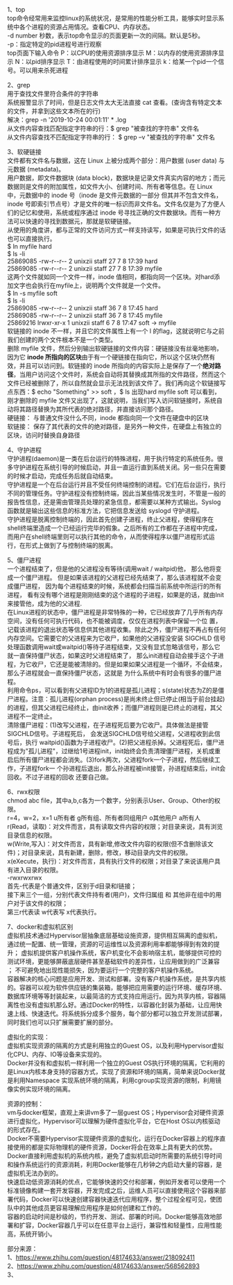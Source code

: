 1、top  
top命令经常用来监控linux的系统状况，是常用的性能分析工具，能够实时显示系统中各个进程的资源占用情况。查看CPU、内存状态。  
-d number 秒数，表示top命令显示的页面更新一次的间隔。默认是5秒。  
-p：指定特定的pid进程号进行观察  
top页面下输入命令 P：以CPU的使用资源排序显示 M：以内存的使用资源排序显示 N：以pid排序显示 T：由进程使用的时间累计排序显示 k：给某一个pid一个信号。可以用来杀死进程  
  
2、grep  
用于查找文件里符合条件的字符串  
系统报警显示了时间，但是日志文件太大无法直接 cat 查看。(查询含有特定文本的文件，并拿到这些文本所在的行)  
解决：grep -n '2019-10-24 00:01:11'  * .log  
从文件内容查找匹配指定字符串的行：$ grep "被查找的字符串" 文件名  
从文件内容查找不匹配指定字符串的行： $ grep –v "被查找的字符串" 文件名  
  
3、软硬链接  
文件都有文件名与数据，这在 Linux 上被分成两个部分：用户数据 (user data) 与元数据 (metadata)。  
用户数据，即文件数据块 (data block)，数据块是记录文件真实内容的地方；而元数据则是文件的附加属性，如文件大小、创建时间、所有者等信息。在 Linux 中，元数据中的 inode 号（inode 是文件元数据的一部分 但其并不包含文件名，inode 号即索引节点号）才是文件的唯一标识而非文件名。文件名仅是为了方便人们的记忆和使用，系统或程序通过 inode 号寻找正确的文件数据块。而有一种方法可以快速的寻找到数据元，那就是软硬链接。  
从使用的角度讲，都与正常的文件访问方式一样支持读写，如果是可执行文件的话也可以直接执行。  
$ ln myfile hard  
$ ls -li  
25869085 -rw-r--r-- 2 unixzii staff 27 7 8 17:39 hard  
25869085 -rw-r--r-- 2 unixzii staff 27 7 8 17:39 myfile  
这两个文件就如同一个文件一样，inode 值相同，都指向同一个区块。对hard添加文字也会执行在myfile上，说明两个文件就是一个文件。  
$ ln -s myfile soft  
$ ls -li  
25869085 -rw-r--r-- 2 unixzii staff 36 7 8 17:45 hard  
25869085 -rw-r--r-- 2 unixzii staff 36 7 8 17:45 myfile  
25869216 lrwxr-xr-x 1 unixzii staff 6 7 8 17:47 soft -> myfile  
软链接的 inode 不一样，并且它的文件属性上有一个 l 的flag，这就说明它与之前我们创建的两个文件根本不是一个类型。  
删除 myfile 文件，然后分别输出软硬链接的文件内容：硬链接没有丝毫地影响，因为它 **inode 所指向的区块**由于有一个硬链接在指向它，所以这个区块仍然有效，并且可以访问到。软链接的 inode 所指向的内容实际上是保存了一个**绝对路径**，当用户访问这个文件时，系统会自动将其替换成其所指的文件路径，然而这个文件已经被删除了，所以自然就会显示无法找到该文件了。我们再向这个软链接写点东西：$ echo "Something" >> soft ，$ ls 出现hard myfile soft 可以看到，刚才删除的 myfile 文件又出现了，这就说明，当我们写入访问软链接时，系统自动将其路径替换为其所代表的绝对路径，并直接访问那个路径。  
硬链接： 与普通文件没什么不同，inode 都指向同一个文件在硬盘中的区块  
软链接： 保存了其代表的文件的绝对路径，是另外一种文件，在硬盘上有独立的区块，访问时替换自身路径  
  
  
4、守护进程  
守护进程(daemon)是一类在后台运行的特殊进程，用于执行特定的系统任务。很多守护进程在系统引导的时候启动，并且一直运行直到系统关闭。另一些只在需要的时候才启动，完成任务后就自动结束。  
守护进程是一个在后台运行并且不受任何终端控制的进程。它们在后台运行，执行不同的管理任务。守护进程没有控制终端，因此当某些情况发生时，不管是一般的报告性信息，还是需由管理员处理的紧急信息，都需要以某种方式输出。Syslog 函数就是输出这些信息的标准方法，它把信息发送给 syslogd 守护进程。  
守护进程是脱离控制终端的，因此首先创建子进程，终止父进程，使得程序在shell终端里造成一个已经运行完毕的假象。之后所有的工作都在子进程中完成，而用户在shell终端里则可以执行其他的命令，从而使得程序以僵尸进程形式运行，在形式上做到了与控制终端的脱离。  
  
5、僵尸进程  
一个进程结束了，但是他的父进程没有等待(调用wait / waitpid)他， 那么他将变成一个僵尸进程。 但是如果该进程的父进程已经先结束了，那么该进程就不会变成僵尸进程， 因为每个进程结束的时候，系统都会扫描当前系统中所运行的所有进程， 看有没有哪个进程是刚刚结束的这个进程的子进程，如果是的话，就由Init 来接管他，成为他的父进程.  
在Linux进程的状态中，僵尸进程是非常特殊的一种，它已经放弃了几乎所有内存空间，没有任何可执行代码，也不能被调度，仅仅在进程列表中保留一个位 置，记载该进程的退出状态等信息供其他进程收集。除此之外，僵尸进程不再占有任何内存空间。它需要它的父进程来为它收尸，如果他的父进程没安装 SIGCHLD 信号处理函数调用wait或waitpid()等待子进程结束，又没有显式忽略该信号，那么它就一直保持僵尸状态，如果这时父进程结束了， 那么init进程自动会接手这个子进程，为它收尸，它还是能被清除的。但是如果如果父进程是一个循环，不会结束，那么子进程就会一直保持僵尸状态，这就是 为什么系统中有时会有很多的僵尸进程。  
利用命令ps，可以看到有父进程ID为1的进程是孤儿进程；s(state)状态为Z的是僵尸进程。注意：孤儿进程(orphan process)是尚未终止但已停止(相当于前台挂起)的进程，但其父进程已经终止，由init收养；而僵尸进程则是已终止的进程，其父进程不一定终止。  
清除僵尸进程：(1)改写父进程，在子进程死后要为它收尸。具体做法是接管SIGCHLD信号。子进程死后， 会发送SIGCHLD信号给父进程，父进程收到此信号后，执行 waitpid()函数为子进程收尸。(2)把父进程杀掉。父进程死后，僵尸进程成为"孤儿进程"，过继给1号进程init，init始终会负责清理僵尸进程，关机或重启后所有僵尸进程都会消失。(3)fork两次，父进程fork一个子进程，然后继续工作，子进程fork一 个孙进程后退出，那么孙进程被init接管，孙进程结束后，init会回收。不过子进程的回收 还要自己做。  
  
  
6、rwx权限  
chmod abc file，其中a,b,c各为一个数字，分别表示User、Group、Other的权限。  
r=4，w=2，x=1  u所有者 g所有组、所有者同组用户 o其他用户 a所有人  
r(Read，读取)：对文件而言，具有读取文件内容的权限；对目录来说，具有浏览目录信息的权限。  
w(Write,写入)：对文件而言，具有新增,修改文件内容的权限(但不含删除该文件)；对目录来说，具有新建，删除，修改，移动目录内文件的权限。  
x(eXecute，执行)：对文件而言，具有执行文件的权限；对目录了来说该用户具有进入目录的权限。  
-rwxrwxrwx  
首先-代表是个普通文件，区别于d目录和l链接；  
接下来三个一组，分别代表文件持有者(用户)，文件归属组 和 其他非在组中的用户对于该文件的权限；  
第三r代表读 w代表写 x代表执行。  
  
  
7、docker和虚拟机区别  
虚拟机技术通过Hypervisor层抽象底层基础设施资源，提供相互隔离的虚拟机，通过统一配置、统一管理，资源的可运维性以及资源利用率都能够得到有效的提升； 虚拟机提供客户机操作系统，客户机变化不会影响宿主机，能够提供可控的测试环境，更能够屏蔽底层硬件甚至基础软件的差异性，让应用做到的广泛兼容 ； 不可避免地出现性能损失，因为要运行一个完整的客户机操作系统。  
容器解决的核心问题是应用开发、测试和部署。没有客户机操作系统，是共享内核的。容器可以视为软件供应链的集装箱，能够把应用需要的运行环境、缓存环境、数据库环境等等封装起来，以最简洁的方式支持应用运行。因为共享内核，容器隔离性也没有虚拟机那么好。通过Docker的特性，以容器化封装为基础，让应用快速上线、快速迭代。将系统拆分成多个服务，每个部分都可以独立开发测试部署，同时我们也可以只扩展需要扩展的部分。  
  
虚拟化的实现：  
虚拟机实现资源的隔离的方式是利用独立的Guest OS，以及利用Hypervisor虚拟化CPU、内存、IO等设备来实现的。  
Docker并没有和虚拟机一样利用一个独立的Guest OS执行环境的隔离，它利用的是Linux内核本身支持的容器方式，实现了资源和环境的隔离，简单来说Docker就是利用Namespace 实现系统环境的隔离，利用cgroup实现资源的限制，利用镜像实例实现环境的隔离。  
  
资源的控制：  
vm与docker框架，直观上来讲vm多了一层guest OS；Hypervisor会对硬件资源进行虚拟化，Hypervisor可以理解为硬件虚拟化平台，它在Host OS以内核驱动的形式存在。  
Docker不需要Hypervisor实现硬件资源的虚拟化，运行在Docker容器上的程序直接使用的都是实际物理机的硬件资源，Docker将会在效率上具有更大的优势。  
Docker直接利用虚拟机的系统内核，避免了虚拟机启动时所需要的系统引导时间和操作系统运行的资源消耗，利用Docker能够在几秒钟之内启动大量的容器，是虚拟机无法办到的。  
快速启动低资源消耗的优点，它能够快速的交付和部署，例如开发者可以使用一个标准镜像构建一套开发容器，开发完成之后，运维人员可以直接使用这个容器来部署代码，Docker可以快速创建容器快速迭代应用程序，整个过程全程可见，使团队中的其他成员更容易理解应用程序是如何创建和工作的。  
容器的启动时间是秒级的，节约开发、测试、部署的时间。Docker能够高效地部署和扩容，Docker容器几乎可以在任意平台上运行，兼容性和轻量性，应用性能高，系统开销小。  
  
  
部分来源：  
1、https://www.zhihu.com/question/48174633/answer/218092411  
2、https://www.zhihu.com/question/48174633/answer/568562893  
3、  
